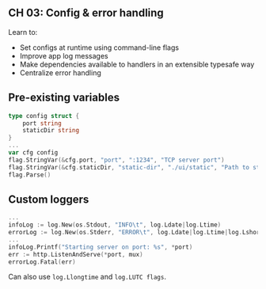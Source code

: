 ## CH 03: Config & error handling 

Learn to: 
* Set configs at runtime using command-line flags
* Improve app log messages  
* Make dependencies available to handlers in an extensible typesafe way 
* Centralize error handling 

## Pre-existing variables 

```go
type config struct {
    port string
    staticDir string
}
...
var cfg config 
flag.StringVar(&cfg.port, "port", ":1234", "TCP server port")
flag.StringVar(&cfg.staticDir, "static-dir", "./ui/static", "Path to static assets rel project root")
flag.Parse()
```

## Custom loggers 

```go
...
infoLog := log.New(os.Stdout, "INFO\t", log.Ldate|log.Ltime)
errorLog := log.New(os.Stderr, "ERROR\t", log.Ldate|log.Ltime|log.Lshortfile)
...
infoLog.Printf("Starting server on port: %s", *port)
err := http.ListenAndServe(*port, mux)
errorLog.Fatal(err)
```
Can also use `log.Llongtime` and `log.LUTC flags`. 
```sh
```